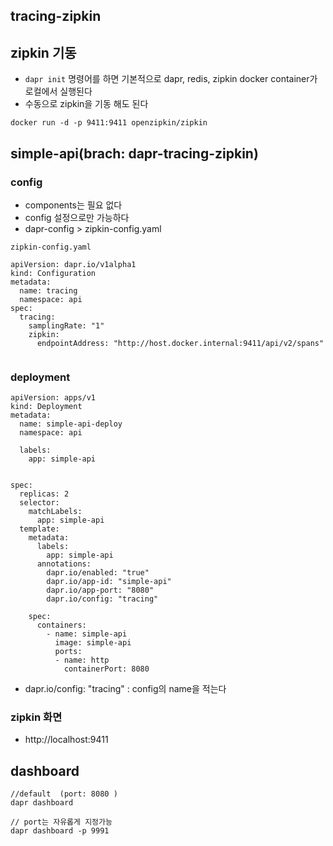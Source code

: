 ## tracing-zipkin

##  zipkin 기동 
- `dapr init` 명령어를 하면 기본적으로 dapr, redis, zipkin docker container가 로컬에서 실행된다  
- 수동으로 zipkin을  기동 해도 된다 
```
docker run -d -p 9411:9411 openzipkin/zipkin

```
## simple-api(brach: dapr-tracing-zipkin)
### config
- components는 필요 없다 
- config 설정으로만 가능하다 
- dapr-config >  zipkin-config.yaml

`zipkin-config.yaml`
```
apiVersion: dapr.io/v1alpha1
kind: Configuration
metadata:
  name: tracing
  namespace: api
spec:
  tracing:
    samplingRate: "1"
    zipkin:
      endpointAddress: "http://host.docker.internal:9411/api/v2/spans"
  
```

### deployment
```
apiVersion: apps/v1
kind: Deployment
metadata:
  name: simple-api-deploy
  namespace: api    
  
  labels:
    app: simple-api
    
   
spec:
  replicas: 2
  selector:
    matchLabels:
      app: simple-api
  template:
    metadata:
      labels:
        app: simple-api
      annotations:
        dapr.io/enabled: "true"
        dapr.io/app-id: "simple-api"
        dapr.io/app-port: "8080"
        dapr.io/config: "tracing"
        
    spec:
      containers:
        - name: simple-api
          image: simple-api
          ports:
          - name: http
            containerPort: 8080
```
- dapr.io/config: "tracing" : config의 name을 적는다 



### zipkin 화면 
- http://localhost:9411




## dashboard 
```
//default  (port: 8080 )
dapr dashboard   

// port는 자유롭게 지정가능
dapr dashboard -p 9991
```